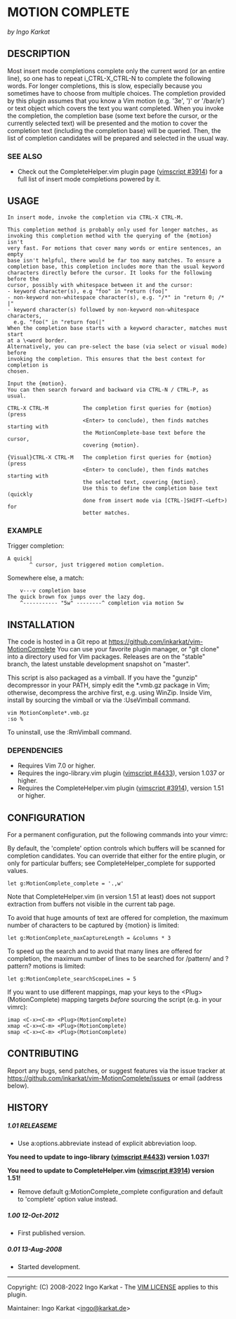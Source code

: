 MOTION COMPLETE
===============================================================================
_by Ingo Karkat_

DESCRIPTION
------------------------------------------------------------------------------

Most insert mode completions complete only the current word (or an entire
line), so one has to repeat i\_CTRL-X\_CTRL-N to complete the following words.
For longer completions, this is slow, especially because you sometimes have to
choose from multiple choices.
The completion provided by this plugin assumes that you know a Vim motion
(e.g. '3e', ')' or '/bar/e') or text object which covers the text you want
completed. When you invoke the completion, the completion base (some text
before the cursor, or the currently selected text) will be presented and the
motion to cover the completion text (including the completion base) will be
queried. Then, the list of completion candidates will be prepared and selected
in the usual way.

### SEE ALSO

- Check out the CompleteHelper.vim plugin page ([vimscript #3914](http://www.vim.org/scripts/script.php?script_id=3914)) for a full
  list of insert mode completions powered by it.

USAGE
------------------------------------------------------------------------------

    In insert mode, invoke the completion via CTRL-X CTRL-M.

    This completion method is probably only used for longer matches, as
    invoking this completion method with the querying of the {motion} isn't
    very fast. For motions that cover many words or entire sentences, an empty
    base isn't helpful, there would be far too many matches. To ensure a
    completion base, this completion includes more than the usual keyword
    characters directly before the cursor. It looks for the following before the
    cursor, possibly with whitespace between it and the cursor:
    - keyword character(s), e.g "foo" in "return (foo|"
    - non-keyword non-whitespace character(s), e.g. "/*" in "return 0; /* |"
    - keyword character(s) followed by non-keyword non-whitespace characters,
      e.g. "foo(" in "return foo(|"
    When the completion base starts with a keyword character, matches must start
    at a \<word border.
    Alternatively, you can pre-select the base (via select or visual mode) before
    invoking the completion. This ensures that the best context for completion is
    chosen.

    Input the {motion}.
    You can then search forward and backward via CTRL-N / CTRL-P, as usual.

    CTRL-X CTRL-M           The completion first queries for {motion} (press
                            <Enter> to conclude), then finds matches starting with
                            the MotionComplete-base text before the cursor,
                            covering {motion}.

    {Visual}CTRL-X CTRL-M   The completion first queries for {motion} (press
                            <Enter> to conclude), then finds matches starting with
                            the selected text, covering {motion}.
                            Use this to define the completion base text (quickly
                            done from insert mode via [CTRL-]SHIFT-<Left>) for
                            better matches.

### EXAMPLE

Trigger completion:
```
A quick|
       ^ cursor, just triggered motion completion.
```

Somewhere else, a match:
```
    v---v completion base
The quick brown fox jumps over the lazy dog.
    ^----------- "5w" --------^ completion via motion 5w
```

INSTALLATION
------------------------------------------------------------------------------

The code is hosted in a Git repo at
    https://github.com/inkarkat/vim-MotionComplete
You can use your favorite plugin manager, or "git clone" into a directory used
for Vim packages. Releases are on the "stable" branch, the latest unstable
development snapshot on "master".

This script is also packaged as a vimball. If you have the "gunzip"
decompressor in your PATH, simply edit the \*.vmb.gz package in Vim; otherwise,
decompress the archive first, e.g. using WinZip. Inside Vim, install by
sourcing the vimball or via the :UseVimball command.

    vim MotionComplete*.vmb.gz
    :so %

To uninstall, use the :RmVimball command.

### DEPENDENCIES

- Requires Vim 7.0 or higher.
- Requires the ingo-library.vim plugin ([vimscript #4433](http://www.vim.org/scripts/script.php?script_id=4433)), version 1.037 or
  higher.
- Requires the CompleteHelper.vim plugin ([vimscript #3914](http://www.vim.org/scripts/script.php?script_id=3914)), version 1.51 or
  higher.

CONFIGURATION
------------------------------------------------------------------------------

For a permanent configuration, put the following commands into your vimrc:

By default, the 'complete' option controls which buffers will be scanned for
completion candidates. You can override that either for the entire plugin, or
only for particular buffers; see CompleteHelper\_complete for supported
values.

    let g:MotionComplete_complete = '.,w'

Note that CompleteHelper.vim (in version 1.51 at least) does not support
extraction from buffers not visible in the current tab page.

To avoid that huge amounts of text are offered for completion, the maximum
number of characters to be captured by {motion} is limited:

    let g:MotionComplete_maxCaptureLength = &columns * 3

To speed up the search and to avoid that many lines are offered for
completion, the maximum number of lines to be searched for /pattern/ and
?pattern? motions is limited:

    let g:MotionComplete_searchScopeLines = 5

If you want to use different mappings, map your keys to the
&lt;Plug&gt;(MotionComplete) mapping targets _before_ sourcing the script (e.g.
in your vimrc):

    imap <C-x><C-m> <Plug>(MotionComplete)
    xmap <C-x><C-m> <Plug>(MotionComplete)
    smap <C-x><C-m> <Plug>(MotionComplete)

CONTRIBUTING
------------------------------------------------------------------------------

Report any bugs, send patches, or suggest features via the issue tracker at
https://github.com/inkarkat/vim-MotionComplete/issues or email (address
below).

HISTORY
------------------------------------------------------------------------------

##### 1.01    RELEASEME
- Use a:options.abbreviate instead of explicit abbreviation loop.

__You need to update to ingo-library ([vimscript #4433](http://www.vim.org/scripts/script.php?script_id=4433)) version 1.037!__

__You need to update to CompleteHelper.vim ([vimscript #3914](http://www.vim.org/scripts/script.php?script_id=3914)) version 1.51!__
- Remove default g:MotionComplete\_complete configuration and default to
  'complete' option value instead.

##### 1.00    12-Oct-2012
- First published version.

##### 0.01    13-Aug-2008
- Started development.

------------------------------------------------------------------------------
Copyright: (C) 2008-2022 Ingo Karkat -
The [VIM LICENSE](http://vimdoc.sourceforge.net/htmldoc/uganda.html#license) applies to this plugin.

Maintainer:     Ingo Karkat &lt;ingo@karkat.de&gt;
